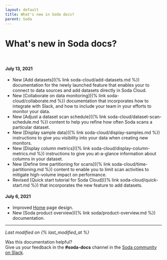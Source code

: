 ```yaml
---
layout: default
title: What's new in Soda docs?
parent: Soda
---
```


# What's new in Soda docs?

<br />

#### July 13, 2021

* New [Add datasets]({% link soda-cloud/add-datasets.md %}) documentation for the newly launched feature that enables your to connect to data sources and add datasets directly in Soda Cloud.
* New [Collaborate on data monitoring]({% link soda-cloud/collaborate.md %}) documentation that incorporates how to integrate with Slack, and how to include your team in your efforts to monitor your data.
* New [Adjust a dataset scan schedule]({% link soda-cloud/dataset-scan-schedule.md %}) content to help you refine how often Soda scans a particular dataset.
* New [Display sample data]({% link soda-cloud/display-samples.md %}) instructions to give you visibility into your data when creating new monitors.
* New [Display column metrics]({% link soda-cloud/display-column-metrics.md %}) instructions to give you at-a-glance information about columns in your dataset.
* New [Define time partitioning for scans]({% link soda-cloud/time-partitioning.md %}) content to enable you to limit scan activities to mitigate high-volume impact on performance.
* Revised [Quick start tutorial for Soda Cloud]({% link soda-cloud/quick-start.md %}) that incorporates the new feature to add datasets.

#### July 6, 2021

* Improved [Home](/index.html) page design.
* New [Soda product overview]({% link soda/product-overview.md %}) documentation.



---
*Last modified on {% last_modified_at %}*

Was this documentation helpful? <br /> Give us your feedback in the **#soda-docs** channel in the <a href="http://community.soda.io/slack" target="_blank"> Soda community on Slack</a>.